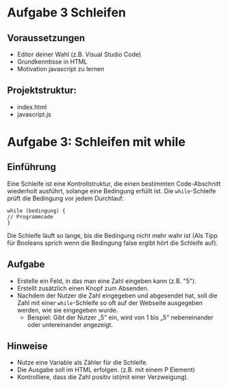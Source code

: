 # Aufgabe 3 Schleifen
## Voraussetzungen
- Editor deiner Wahl (z.B. Visual Studio Code)
- Grundkenntisse in HTML
- Motivation javascript zu lernen

## Projektstruktur:
- index.html
- javascript.js

# Aufgabe 3: Schleifen mit while

## Einführung
Eine Schleife ist eine Kontrollstruktur, die einen bestimmten Code-Abschnitt wiederholt ausführt, solange eine Bedingung erfüllt ist. Die `while`-Schleife prüft die Bedingung vor jedem Durchlauf:
``` 
while (bedingung) {
// Programmcode
}
```
Die Schleife läuft so lange, bis die Bedingung nicht mehr wahr ist (Als Tipp für Booleans sprich wenn die Bedingung false ergibt hört die Schleife auf).

## Aufgabe
- Erstelle ein Feld, in das man eine Zahl eingeben kann (z.B. "5").
- Erstellt zusätzlich einen Knopf zum Absenden.
- Nachdem der Nutzer die Zahl eingegeben und abgesendet hat, soll die Zahl mit einer `while`-Schleife so oft auf der Webseite ausgegeben werden, wie sie eingegeben wurde.
  - Beispiel: Gibt der Nutzer „5“ ein, wird von 1 bis „5“ nebeneinander oder untereinander angezeigt.

## Hinweise
- Nutze eine Variable als Zähler für die Schleife.
- Die Ausgabe soll im HTML erfolgen. (z.B. mit einem P Element)
- Kontrolliere, dass die Zahl positiv ist(mit einer Verzweigung).
